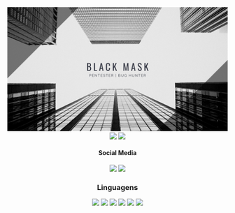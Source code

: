 <div align="center">
  <img src="https://github.com/kevinLyon/kevinLyon/blob/main/Black%20Mask.png">
  <div>
    <img src="https://github-readme-stats.vercel.app/api?username=kevinlyon&show_icons=true&theme=radical" height="150">
    <img src="https://github-readme-stats.vercel.app/api/top-langs/?username=kevinlyon&layout=compact&theme=radical" height="150">
  </div>


  <div>
    <h4>Social Media</h4>
    <a href="https://www.linkedin.com/in/kevin-lyon-61850b1b2/"><img src="https://img.shields.io/badge/LinkedIn-0077B5?style=for-the-badge&logo=linkedin&logoColor=white"></img></a>
    <a href="https://www.youtube.com/c/BlackMaskDeveloper"><img src="https://img.shields.io/badge/YouTube-FF0000?style=for-the-badge&logo=youtube&logoColor=white"></a>
  </div>

  ### Linguagens
  <div>
    <img src="https://img.shields.io/badge/Python-14354C?style=for-the-badge&logo=python&logoColor=white">
    <img src="https://img.shields.io/badge/Django-092E20?style=for-the-badge&logo=django&logoColor=white">
    <img src="https://img.shields.io/badge/MySQL-00000F?style=for-the-badge&logo=mysql&logoColor=white">
    <img src="https://img.shields.io/badge/Shell_Script-121011?style=for-the-badge&logo=gnu-bash&logoColor=white">
    <img src="https://img.shields.io/badge/PHP-777BB4?style=for-the-badge&logo=php&logoColor=white">
    <img src="https://img.shields.io/badge/JavaScript-323330?style=for-the-badge&logo=javascript&logoColor=F7DF1E">
  </div>
</div>

